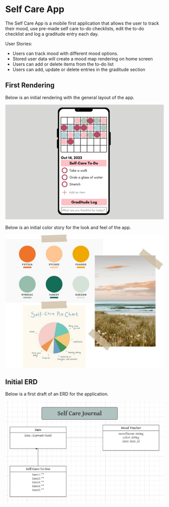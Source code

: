 # Self Care App

The Self Care App is a mobile first application that allows the user to track their mood, use pre-made self care to-do checklists, edit the to-do checklist and log a graditude entry each day.

User Stories:
- Users can track mood with different mood options.
- Stored user data will create a mood map rendering on home screen
- Users can add or delete items from the to-do list
- Users can add, update or delete entries in the graditude section

## First Rendering

Below is an initial rendering with the general layout of the app.

![Rendering of an iPhone with Self Care App](./assets/phonescreen-app.png)

Below is an initial color story for the look and feel of the app.

![Pin board of colors](./assets/Color-Story.png)


## Initial ERD

Below is a first draft of an ERD for the application.

![ERD](./assets/Self-care-ERD.png)